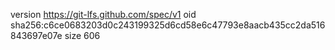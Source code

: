 version https://git-lfs.github.com/spec/v1
oid sha256:c6ce0683203d0c243199325d6cd58e6c47793e8aacb435cc2da516843697e07e
size 606
